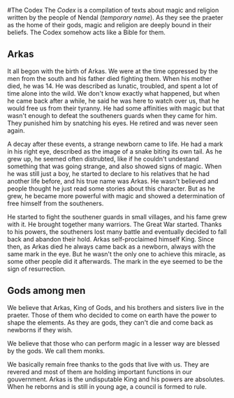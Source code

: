 #The Codex
The _Codex_ is a compilation of texts about magic and religion written by the people of Nendal (_temporary name_). As they see the praeter as the home of their gods, magic and religion are deeply bound in their beliefs. The Codex somehow acts like a Bible for them.

## Arkas
It all begon with the birth of Arkas. We were at the time oppressed by the men from the south and his father died fighting them. When his mother died, he was 14. He was described as lunatic, troubled, and spent a lot of time alone into the wild. We don't know exactly what happened, but when he came back after a while, he said he was here to watch over us, that he would free us from their tyranny. He had some affinities with magic but that wasn't enough to defeat the southeners guards when they came for him. They punished him by snatching his eyes. He retired and was never seen again.

A decay after these events, a strange newborn came to life. He had a mark in his right eye, described as the image of a snake biting its own tail. As he grew up, he seemed often distrubted, like if he couldn't undestand something that was going strange, and also showed signs of magic. When he was still just a boy, he started to declare to his relatives that he had another life before, and his true name was Arkas. He wasn't believed and people thought he just read some stories about this character. But as he grew, he became more powerful with magic and showed a determination of free himself from the southeners.

He started to fight the southener guards in small villages, and his fame grew with it. He brought together many warriors. The Great War started. Thanks to his powers, the southeners lost many battle and eventually decided to fall back and abandon their hold. Arkas self-proclaimed himself King. Since then, as Arkas died he always came back as a newborn, always with the same mark in the eye. But he wasn't the only one to achieve this miracle, as some other people did it afterwards. The mark in the eye seemed to be the sign of resurrection.

## Gods among men
We believe that Arkas, King of Gods, and his brothers and sisters live in the praeter. Those of them who decided to come on earth have the power to shape the elements. As they are gods, they can't die and come back as newborns if they wish.

We believe that those who can perform magic in a lesser way are blessed by the gods. We call them monks.

We basically remain free thanks to the gods that live with us. They are revered and most of them are holding important functions in our gouvernment. Arkas is the undisputable King and his powers are absolutes. When he reborns and is still in young age, a council is formed to rule.
